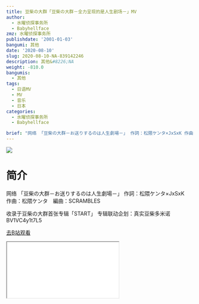 ```yaml
---
title: 豆柴の大群「豆柴の大群－全力呈现的是人生剧场－」MV
author:
  - 水曜侦探事务所
  - Babyhellface
zmz: 水曜侦探事务所
publishdate: '2001-01-03'
bangumi: 其他
date: '2020-08-10'
slug: 2020-08-10-NA-839142246
description: 其他&#8226;NA
weight: -810.0
bangumis:
  - 其他
tags:
  - 日语MV
  - MV
  - 音乐
  - 日本
categories:
  - 水曜侦探事务所
  - Babyhellface

brief: "网络 「豆柴の大群－お送りするのは人生劇場－」 作詞：松隈ケンタ×JxSxK 作曲：松隈ケンタ 編曲：SCRAMBLES 收录于豆柴の大群首张专辑「START」 专辑联动企划：真实豆柴多米诺 BV1VC4y1t7L5"
---
```

![](https://raw.githubusercontent.com/tcgriffith/owaraisite/master/static/tmpimg/8081c25de4f19e9047b96caad084714f3baee1ac.jpg.480.jpg)
# 简介  
网络
「豆柴の大群－お送りするのは人生劇場－」
作詞：松隈ケンタ×JxSxK　作曲：松隈ケンタ　編曲：SCRAMBLES

收录于豆柴の大群首张专辑「START」
专辑联动企划：真实豆柴多米诺 BV1VC4y1t7L5  

[去B站观看](https://www.bilibili.com/video/av839142246/)
<div class ="resp-container"><iframe class="testiframe" src="//player.bilibili.com/player.html?aid=839142246"", scrolling="no", allowfullscreen="true" > </iframe></div> 
